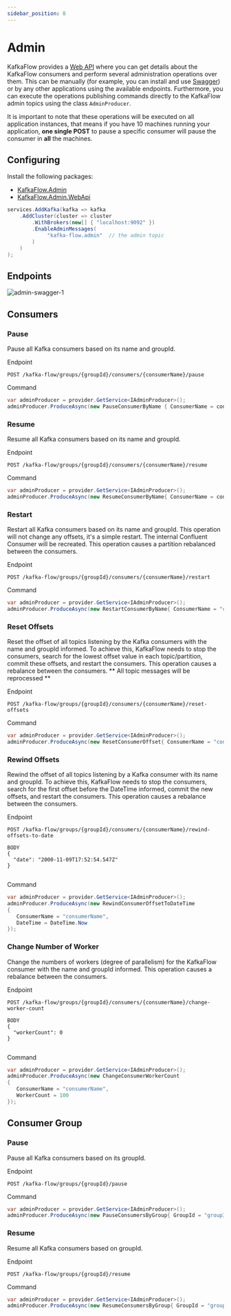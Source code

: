 ```yaml
---
sidebar_position: 8
---
```


# Admin

KafkaFlow provides a [Web API](https://www.nuget.org/packages/KafkaFlow.Admin.WebApi/) where you can get details about the KafkaFlow consumers and perform several administration operations over them. This can be manually (for example, you can install and use [Swagger](https://swagger.io)) or by any other applications using the available endpoints. 
Furthermore, you can execute the operations publishing commands directly to the KafkaFlow admin topics using the class `AdminProducer`.

It is important to note that these operations will be executed on all application instances, that means if you have 10 machines running your application, **one single POST** to pause a specific consumer will pause the consumer in **all** the machines.

## Configuring
Install the following packages:
* [KafkaFlow.Admin](https://www.nuget.org/packages/KafkaFlow.Admin/)
* [KafkaFlow.Admin.WebApi](https://www.nuget.org/packages/KafkaFlow.Admin.WebApi/)


```csharp
services.AddKafka(kafka => kafka
    .AddCluster(cluster => cluster
        .WithBrokers(new[] { "localhost:9092" })
        .EnableAdminMessages(
             "kafka-flow.admin"  // the admin topic
        )
    )
);
```
## Endpoints

![admin-swagger-1](https://user-images.githubusercontent.com/233064/98698756-5129ca00-236e-11eb-9a70-e0f997050cd6.jpg)

## Consumers

### Pause
Pause all Kafka consumers based on its name and groupId.

Endpoint

`POST /kafka-flow/groups/{groupId}/consumers/{consumerName}/pause`

Command
```csharp
var adminProducer = provider.GetService<IAdminProducer>();
adminProducer.ProduceAsync(new PauseConsumerByName { ConsumerName = consumerName });
```

### Resume
Resume all Kafka consumers based on its name and groupId.

Endpoint

`POST /kafka-flow/groups/{groupId}/consumers/{consumerName}/resume`

Command
```csharp
var adminProducer = provider.GetService<IAdminProducer>();
adminProducer.ProduceAsync(new ResumeConsumerByName{ ConsumerName = consumerName });
```

### Restart
Restart all Kafka consumers based on its name and groupId. This operation will not change any offsets, it's a simple restart. The internal Confluent Consumer will be recreated. This operation causes a partition rebalanced between the consumers.

Endpoint

`POST /kafka-flow/groups/{groupId}/consumers/{consumerName}/restart`

Command
```csharp
var adminProducer = provider.GetService<IAdminProducer>();
adminProducer.ProduceAsync(new RestartConsumerByName{ ConsumerName = "consumerName" });
```

### Reset Offsets
Reset the offset of all topics listening by the Kafka consumers with the name and groupId informed. To achieve this, KafkaFlow needs to stop the consumers, search for the lowest offset value in each topic/partition, commit these offsets, and restart the consumers. This operation causes a rebalance between the consumers. ** All topic messages will be reprocessed **

Endpoint

`POST /kafka-flow/groups/{groupId}/consumers/{consumerName}/reset-offsets`

Command
```csharp
var adminProducer = provider.GetService<IAdminProducer>();
adminProducer.ProduceAsync(new ResetConsumerOffset{ ConsumerName = "consumerName" });
```

### Rewind Offsets
Rewind the offset of all topics listening by a Kafka consumer with its name and groupId. To achieve this, KafkaFlow needs to stop the consumers, search for the first offset before the DateTime informed, commit the new offsets, and restart the consumers. This operation causes a rebalance between the consumers.

Endpoint

```
POST /kafka-flow/groups/{groupId}/consumers/{consumerName}/rewind-offsets-to-date

BODY
{
  "date": "2000-11-09T17:52:54.547Z"
}
 
```

Command
```csharp
var adminProducer = provider.GetService<IAdminProducer>();
adminProducer.ProduceAsync(new RewindConsumerOffsetToDateTime
{ 
   ConsumerName = "consumerName",
   DateTime = DateTime.Now
});
```
### Change Number of Worker 
Change the numbers of workers (degree of parallelism) for the KafkaFlow consumer with the name and groupId informed. This operation causes a rebalance between the consumers.

Endpoint

```
POST /kafka-flow/groups/{groupId}/consumers/{consumerName}/change-worker-count

BODY
{
  "workerCount": 0
}
 
```

Command
```csharp
var adminProducer = provider.GetService<IAdminProducer>();
adminProducer.ProduceAsync(new ChangeConsumerWorkerCount
{ 
   ConsumerName = "consumerName",
   WorkerCount = 100
});
```

## Consumer Group

### Pause
Pause all Kafka consumers based on its groupId.

Endpoint

`POST /kafka-flow/groups/{groupId}/pause`

Command
```csharp
var adminProducer = provider.GetService<IAdminProducer>();
adminProducer.ProduceAsync(new PauseConsumersByGroup{ GroupId = "groupId"});
```

### Resume
Resume all Kafka consumers based on groupId.

Endpoint

`POST /kafka-flow/groups/{groupId}/resume`

Command
```csharp
var adminProducer = provider.GetService<IAdminProducer>();
adminProducer.ProduceAsync(new ResumeConsumersByGroup{ GroupId = "groupId"});


